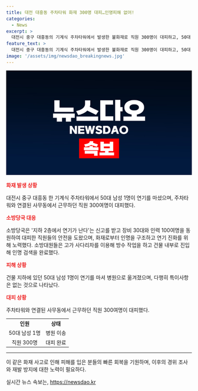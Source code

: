 ```yaml
---
title: 대전 대흥동 주차타워 화재 300명 대피…인명피해 없어!
categories:
  - News
excerpt: >
  대전시 중구 대흥동의 기계식 주차타워에서 발생한 불화재로 직원 300명이 대피하고, 50대 남성 1명이 연기를 마셔 병원으로 옮겨졌다. 소방당국은 빠른 대피와 방수 작업으로 빠르게 화재를 제어하고, 인명 피해는 발생하지 않았으며 잔불 정리 중이다.
feature_text: >
  대전시 중구 대흥동의 기계식 주차타워에서 발생한 불화재로 직원 300명이 대피하고, 50대 남성 1명이 연기를 마셔 병원으로 옮겨졌다. 소방당국은 빠른 대피와 방수 작업으로 빠르게 화재를 제어하고, 인명 피해는 발생하지 않았으며 잔불 정리 중이다.
image: '/assets/img/newsdao_breakingnews.jpg'
---
```


<p><img src="/assets/img/newsdao_breakingnews.jpg" alt="ontimetimes 속보" /></p>

<p><b><span style="color: #ee2323;">화재 발생 상황</span></b></p>

<p data-ke-size="size16">대전시 중구 대흥동 한 기계식 주차타워에서 50대 남성 1명이 연기를 마셨으며, 주차타워와 연결된 사무동에서 근무하던 직원 300여명이 대피했다.</p>

<p><b><span style="color: #ee2323;">소방당국 대응</span></b></p>

<p data-ke-size="size16">소방당국은 '지하 2층에서 연기가 난다'는 신고를 받고 장비 30대와 인력 100여명을 동원하여 대피한 직원들의 안전을 도왔으며, 화재로부터 인명을 구조하고 연기 진화를 위해 노력했다. 소방대원들은 고가 사다리차를 이용해 방수 작업을 하고 건물 내부로 진입해 인명 검색을 완료했다.</p>

<p><b><span style="color: #ee2323;">피해 상황</span></b></p>

<p data-ke-size="size16">건물 지하에 있던 50대 남성 1명이 연기를 마셔 병원으로 옮겨졌으며, 다행히 특이사항은 없는 것으로 나타났다.</p>

<p><b><span style="color: #ee2323;">대피 상황</span></b></p>

<p data-ke-size="size16">주차타워와 연결된 사무동에서 근무하던 직원 300여명이 대피했다.</p>

<table>
    <tr>
        <td style="text-align: center; height: 17px;"><b>인원</b></td>
        <td style="text-align: center; height: 17px;"><b>상태</b></td>
    </tr>
    <tr>
        <td style="text-align: center; height: 17px;">50대 남성 1명</td>
        <td style="text-align: center; height: 17px;">병원 이송</td>
    </tr>
    <tr>
        <td style="text-align: center; height: 17px;">직원 300명</td>
        <td style="text-align: center; height: 17px;">대피 완료</td>
    </tr>
</table>

<hr>

<p data-ke-size="size16">이 같은 화재 사고로 인해 피해를 입은 분들의 빠른 회복을 기원하며, 이후의 경위 조사와 재발 방지에 대한 노력이 필요하다.</p>
실시간 뉴스 속보는, <a href="https://newsdao.kr" rel="dofollow">https://newsdao.kr</a>


